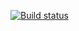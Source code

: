 [![Build status](https://ci.appveyor.com/api/projects/status/mso9r4rq4h9spg2i/branch/main?svg=true)](https://ci.appveyor.com/project/AltXanderKras/postmanechotest/branch/main)
